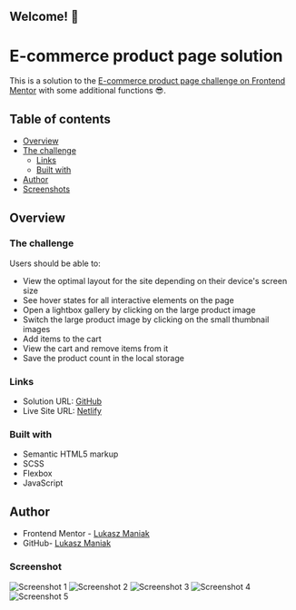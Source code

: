 ## Welcome! 👋

# E-commerce product page solution

This is a solution to the [E-commerce product page challenge on Frontend Mentor](https://www.frontendmentor.io/challenges/ecommerce-product-page-UPsZ9MJp6) with some additional functions 😎.

## Table of contents

- [Overview](#overview)
- [The challenge](#the-challenge)
  - [Links](#links)
  - [Built with](#built-with)
- [Author](#author)
- [Screenshots](#screenshot)

## Overview

### The challenge

Users should be able to:

- View the optimal layout for the site depending on their device's screen size
- See hover states for all interactive elements on the page
- Open a lightbox gallery by clicking on the large product image
- Switch the large product image by clicking on the small thumbnail images
- Add items to the cart
- View the cart and remove items from it
- Save the product count in the local storage

### Links

- Solution URL: [GitHub](https://github.com/Mejniak/Frontend-Mentor-Ecommerce-product-page-main)
- Live Site URL: [Netlify](https://e-commerce-lukas.netlify.app/)

### Built with

- Semantic HTML5 markup
- SCSS
- Flexbox
- JavaScript

## Author

- Frontend Mentor - [Lukasz Maniak](https://www.frontendmentor.io/profile/Mejniak)
- GitHub- [Lukasz Maniak](https://github.com/Mejniak)

### Screenshot

![Screenshot 1](/screenshots/screen1.jpg?raw=true 'Screenshot 1')
![Screenshot 2](/screenshots/screen2.jpg?raw=true 'Screenshot 2')
![Screenshot 3](/screenshots/screen3.jpg?raw=true 'Screenshot 3')
![Screenshot 4](/screenshots/screen4.jpg?raw=true 'Screenshot 4')
![Screenshot 5](/screenshots/screen5.jpg?raw=true 'Screenshot 5')
